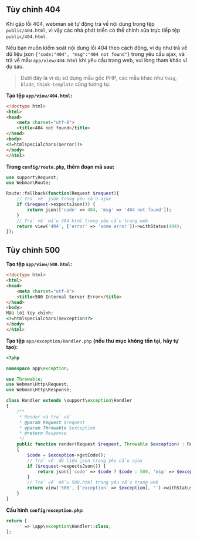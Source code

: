 ## Tùy chỉnh 404
Khi gặp lỗi 404, webman sẽ tự động trả về nội dung trong tệp `public/404.html`, vì vậy các nhà phát triển có thể chỉnh sửa trực tiếp tệp `public/404.html`.

Nếu bạn muốn kiểm soát nội dung lỗi 404 theo cách động, ví dụ như trả về dữ liệu json `{"code:"404", "msg":"404 not found"}` trong yêu cầu ajax, và trả về mẫu `app/view/404.html` khi yêu cầu trang web, vui lòng tham khảo ví dụ sau.

> Dưới đây là ví dụ sử dụng mẫu gốc PHP, các mẫu khác như `twig`, `blade`, `think-template` cũng tương tự.

**Tạo tệp `app/view/404.html`:**
```html
<!doctype html>
<html>
<head>
    <meta charset="utf-8">
    <title>404 not found</title>
</head>
<body>
<?=htmlspecialchars($error)?>
</body>
</html>
```

**Trong `config/route.php`, thêm đoạn mã sau:**
```php
use support\Request;
use Webman\Route;

Route::fallback(function(Request $request){
    // Trả về json trong yêu cầu ajax
    if ($request->expectsJson()) {
        return json(['code' => 404, 'msg' => '404 not found']);
    }
    // Trả về mẫu 404.html trong yêu cầu trang web
    return view('404', ['error' => 'some error'])->withStatus(404);
});
```

## Tùy chỉnh 500
**Tạo tệp `app/view/500.html`:**
```html
<!doctype html>
<html>
<head>
    <meta charset="utf-8">
    <title>500 Internal Server Error</title>
</head>
<body>
Mẫu lỗi tùy chỉnh:
<?=htmlspecialchars($exception)?>
</body>
</html>
```

**Tạo tệp** `app/exception/Handler.php` **(nếu thư mục không tồn tại, hãy tự tạo):**
```php
<?php

namespace app\exception;

use Throwable;
use Webman\Http\Request;
use Webman\Http\Response;

class Handler extends \support\exception\Handler
{
    /**
     * Render và trả về
     * @param Request $request
     * @param Throwable $exception
     * @return Response
     */
    public function render(Request $request, Throwable $exception) : Response
    {
        $code = $exception->getCode();
        // Trả về dữ liệu json trong yêu cầu ajax
        if ($request->expectsJson()) {
            return json(['code' => $code ? $code : 500, 'msg' => $exception->getMessage()]);
        }
        // Trả về mẫu 500.html trong yêu cầu trang web
        return view('500', ['exception' => $exception], '')->withStatus(500);
    }
}
```

**Cấu hình `config/exception.php`:**
```php
return [
    '' => \app\exception\Handler::class,
];
```
